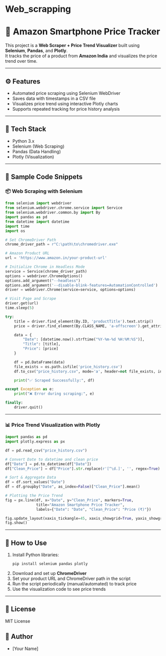 # Web_scrapping
# 🛒 Amazon Smartphone Price Tracker

This project is a **Web Scraper + Price Trend Visualizer** built using **Selenium**, **Pandas**, and **Plotly**.  
It tracks the price of a product from **Amazon India** and visualizes the price trend over time.

---

## ⚙️ Features
- Automated price scraping using Selenium WebDriver
- Saves data with timestamps in a CSV file
- Visualizes price trend using interactive Plotly charts
- Supports repeated tracking for price history analysis

---

## 🧩 Tech Stack
- Python 3.x  
- Selenium (Web Scraping)  
- Pandas (Data Handling)  
- Plotly (Visualization)  

---

## 📝 Sample Code Snippets

### 📦 Web Scraping with Selenium

```python
from selenium import webdriver
from selenium.webdriver.chrome.service import Service
from selenium.webdriver.common.by import By
import pandas as pd
from datetime import datetime
import time
import os

# Set ChromeDriver Path
chrome_driver_path = r"C:\path\to\chromedriver.exe"

# Amazon Product URL
url = 'https://www.amazon.in/your-product-url'

# Initialize Chrome in Headless Mode
service = Service(chrome_driver_path)
options = webdriver.ChromeOptions()
options.add_argument("--headless")
options.add_argument('--disable-blink-features=AutomationControlled')
driver = webdriver.Chrome(service=service, options=options)

# Visit Page and Scrape
driver.get(url)
time.sleep(5)

try:
    title = driver.find_element(By.ID, 'productTitle').text.strip()
    price = driver.find_element(By.CLASS_NAME, 'a-offscreen').get_attribute('innerText').strip()

    data = {
        "Date": [datetime.now().strftime("%Y-%m-%d %H:%M:%S")],
        "Title": [title],
        "Price": [price]
    }

    df = pd.DataFrame(data)
    file_exists = os.path.isfile('price_history.csv')
    df.to_csv("price_history.csv", mode='a', header=not file_exists, index=False)

    print("✅ Scraped Successfully:", df)

except Exception as e:
    print("❌ Error during scraping:", e)

finally:
    driver.quit()
```

---

### 📊 Price Trend Visualization with Plotly

```python
import pandas as pd
import plotly.express as px

df = pd.read_csv("price_history.csv")

# Convert Date to datetime and clean price
df["Date"] = pd.to_datetime(df["Date"])
df["Clean_Price"] = df["Price"].str.replace(r'[^\d.]', '', regex=True).astype(float)

# Sort & Aggregate Data
df = df.sort_values("Date")
df = df.groupby("Date", as_index=False)["Clean_Price"].mean()

# Plotting the Price Trend
fig = px.line(df, x="Date", y="Clean_Price", markers=True,
              title="Amazon Smartphone Price Tracker",
              labels={"Date": "Date", "Clean_Price": "Price (₹)"})

fig.update_layout(xaxis_tickangle=45, xaxis_showgrid=True, yaxis_showgrid=True)
fig.show()
```

---

## 🚀 How to Use
1. Install Python libraries:
   ```bash
   pip install selenium pandas plotly
   ```
2. Download and set up **ChromeDriver**  
3. Set your product URL and ChromeDriver path in the script  
4. Run the script periodically (manual/automated) to track price  
5. Use the visualization code to see price trends  

---

## 📄 License
MIT License

## 👤 Author
- [Your Name]
